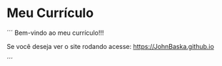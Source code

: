 # Meu Currículo
´´´
Bem-vindo ao meu currículo!!!

Se você deseja ver o site rodando acesse: <https://JohnBaska.github.io>

´´´
